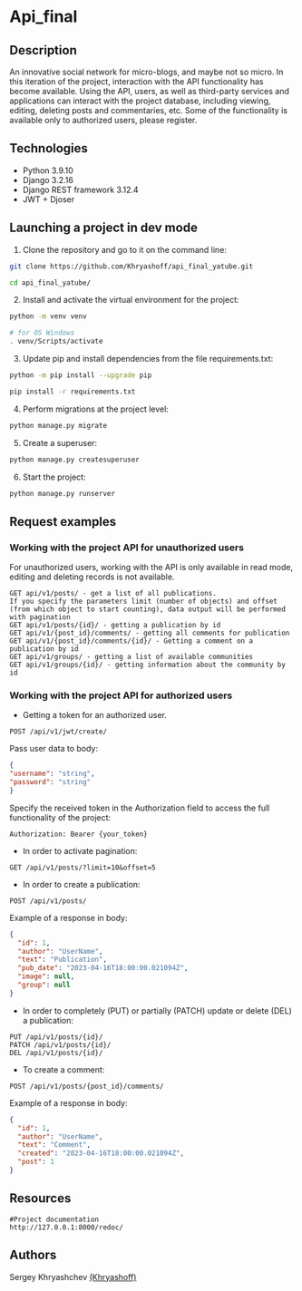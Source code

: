 # Api_final
## Description
An innovative social network for micro-blogs, and maybe not so micro. 
In this iteration of the project, interaction with the API functionality has become available. Using the API, users, as well as third-party services and applications can interact with the project database, including viewing, editing, deleting posts and commentaries, etc. Some of the functionality is available only to authorized users, please register.

## Technologies
- Python 3.9.10
- Django 3.2.16
- Django REST framework 3.12.4
- JWT + Djoser

## Launching a project in dev mode
1. Clone the repository and go to it on the command line:
```bash
git clone https://github.com/Khryashoff/api_final_yatube.git
```
```bash
cd api_final_yatube/
```
2. Install and activate the virtual environment for the project:
```bash
python -m venv venv
```
```bash
# for OS Windows
. venv/Scripts/activate
```
3. Update pip and install dependencies from the file requirements.txt:
```bash
python -m pip install --upgrade pip
```
```bash
pip install -r requirements.txt
```
4. Perform migrations at the project level:
```bash
python manage.py migrate
```
5. Create a superuser:
```bash
python manage.py createsuperuser
```
6. Start the project:
```bash
python manage.py runserver
```

## Request examples
### Working with the project API for unauthorized users
For unauthorized users, working with the API is only available in read mode, editing and deleting records is not available.
```
GET api/v1/posts/ - get a list of all publications.
If you specify the parameters limit (number of objects) and offset (from which object to start counting), data output will be performed with pagination
GET api/v1/posts/{id}/ - getting a publication by id
GET api/v1/{post_id}/comments/ - getting all comments for publication
GET api/v1/{post_id}/comments/{id}/ - Getting a comment on a publication by id
GET api/v1/groups/ - getting a list of available communities
GET api/v1/groups/{id}/ - getting information about the community by id
```

### Working with the project API for authorized users

- Getting a token for an authorized user.
```
POST /api/v1/jwt/create/
```

Pass user data to body:
```json
{
"username": "string",
"password": "string"
}
```

Specify the received token in the Authorization field to access the full functionality of the project:
```
Authorization: Bearer {your_token}
```

- In order to activate pagination:
```
GET /api/v1/posts/?limit=10&offset=5
```

- In order to create a publication:
```
POST /api/v1/posts/
```

Example of a response in body:
```json
{
  "id": 1,
  "author": "UserName",
  "text": "Publication",
  "pub_date": "2023-04-16T18:00:00.021094Z",
  "image": null,
  "group": null
}
```

- In order to completely (PUT) or partially (PATCH) update or delete (DEL) a publication:
```
PUT /api/v1/posts/{id}/
PATCH /api/v1/posts/{id}/
DEL /api/v1/posts/{id}/
```

- To create a comment:
```
POST /api/v1/posts/{post_id}/comments/
```

Example of a response in body:
```json
{
  "id": 1,
  "author": "UserName",
  "text": "Comment",
  "created": "2023-04-16T18:00:00.021094Z",
  "post": 1
}
```

## Resources
```
#Project documentation
http://127.0.0.1:8000/redoc/
```

## Authors
Sergey Khryashchev [(Khryashoff)](https://github.com/Khryashoff)